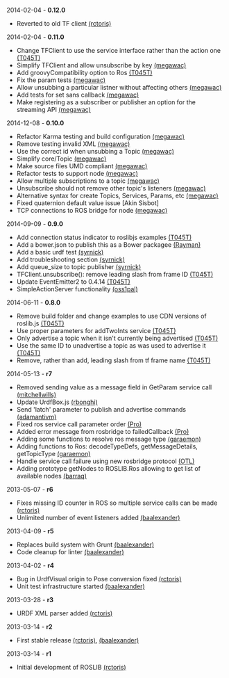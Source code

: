 2014-02-04 - **0.12.0**
 * Reverted to old TF client [(rctoris)](https://github.com/rctoris/)

2014-02-04 - **0.11.0**
 * Change TFClient to use the service interface rather than the action one [(T045T)](https://github.com/T045T/)
 * Simplify TFClient and allow unsubscribe by key [(megawac)](https://github.com/megawac/)
 * Add groovyCompatibility option to Ros [(T045T)](https://github.com/T045T/)
 * Fix the param tests [(megawac)](https://github.com/megawac/)
 * Allow unsubbing a particular listner without affecting others [(megawac)](https://github.com/megawac/)
 * Add tests for set sans callback [(megawac)](https://github.com/megawac/)
 * Make registering as a subscriber or publisher an option for the streaming API [(megawac)](https://github.com/megawac/)

2014-12-08 - **0.10.0**
 * Refactor Karma testing and build configuration [(megawac)](https://github.com/megawac/)
 * Remove testing invalid XML [(megawac)](https://github.com/megawac/)
 * Use the correct id when unsubbing a Topic [(megawac)](https://github.com/megawac/)
 * Simplify core/Topic [(megawac)](https://github.com/megawac/)
 * Make source files UMD compliant [(megawac)](https://github.com/megawac/)
 * Refactor tests to support node [(megawac)](https://github.com/megawac/)
 * Allow multiple subscriptions to a topic [(megawac)](https://github.com/megawac/)
 * Unsubscribe should not remove other topic's listeners [(megawac)](https://github.com/megawac/)
 * Alternative syntax for create Topics, Services, Params, etc [(megawac)](https://github.com/megawac/)
 * Fixed quaternion default value issue [Akin Sisbot]
 * TCP connections to ROS bridge for node [(megawac)](https://github.com/megawac/)

2014-09-09 - **0.9.0**
 * Add connection status indicator to roslibjs examples [(T045T)](https://github.com/T045T/)
 * Add a bower.json to publish this as a Bower packagee [(Rayman)](https://github.com/Rayman/)
 * Add a basic urdf test [(syrnick)](https://github.com/syrnick/)
 * Add troubleshooting section [(syrnick)](https://github.com/syrnick/)
 * Add queue_size to topic publisher [(syrnick)](https://github.com/syrnick/)
 * TFClient.unsubscribe(): remove leading slash from frame ID [(T045T)](https://github.com/T045T/)
 * Update EventEmitter2 to 0.4.14 [(T045T)](https://github.com/T045T/)
 * SimpleActionServer functionality [(oss1pal)](https://github.com/oss1pal/)

2014-06-11 - **0.8.0**
 * Remove build folder and change examples to use CDN versions of roslib.js [(T045T)](https://github.com/T045T/)
 * Use proper parameters for addTwoInts service [(T045T)](https://github.com/T045T/)
 * Only advertise a topic when it isn't currently being advertised [(T045T)](https://github.com/T045T/)
 * Use the same ID to unadvertise a topic as was used to advertise it [(T045T)](https://github.com/T045T/)
 * Remove, rather than add, leading slash from tf frame name [(T045T)](https://github.com/T045T/)

2014-05-13 - **r7**
 * Removed sending value as a message field in GetParam service call [(mitchellwills)](https://github.com/mitchellwills/)
 * Update UrdfBox.js [(rbonghi)](https://github.com/rbonghi/)
 * Send 'latch' parameter to publish and advertise commands [(adamantivm)](https://github.com/adamantivm/)
 * Fixed ros service call parameter order [(Pro)](https://github.com/Pro/)
 * Added error message from rosbridge to failedCallback [(Pro)](https://github.com/Pro/)
 * Adding some functions to resolve ros message type [(garaemon)](https://github.com/garaemon/)
 * Adding functions to Ros: decodeTypeDefs, getMessageDetails, getTopicType [(garaemon)](https://github.com/garaemon/)
 * Handle service call failure using new rosbridge protocol [(OTL)](https://github.com/OTL/)
 * Adding prototype getNodes to ROSLIB.Ros allowing to get list of available nodes [(barraq)](https://github.com/barraq/)

2013-05-07 - **r6**
 * Fixes missing ID counter in ROS so multiple service calls can be made [(rctoris)](https://github.com/rctoris/)
 * Unlimited number of event listeners added [(baalexander)](https://github.com/baalexander/)

2013-04-09 - **r5**
 * Replaces build system with Grunt [(baalexander)](https://github.com/baalexander/)
 * Code cleanup for linter [(baalexander)](https://github.com/baalexander/)

2013-04-02 - **r4**
 * Bug in UrdfVisual origin to Pose conversion fixed [(rctoris)](https://github.com/rctoris/)
 * Unit test infrastructure started [(baalexander)](https://github.com/baalexander/)

2013-03-28 - **r3**
 * URDF XML parser added [(rctoris)](https://github.com/rctoris/)

2013-03-14 - **r2**
 * First stable release [(rctoris)](https://github.com/rctoris/), [(baalexander)](https://github.com/baalexander/)

2013-03-14 - **r1**
 * Initial development of ROSLIB [(rctoris)](https://github.com/rctoris/)

